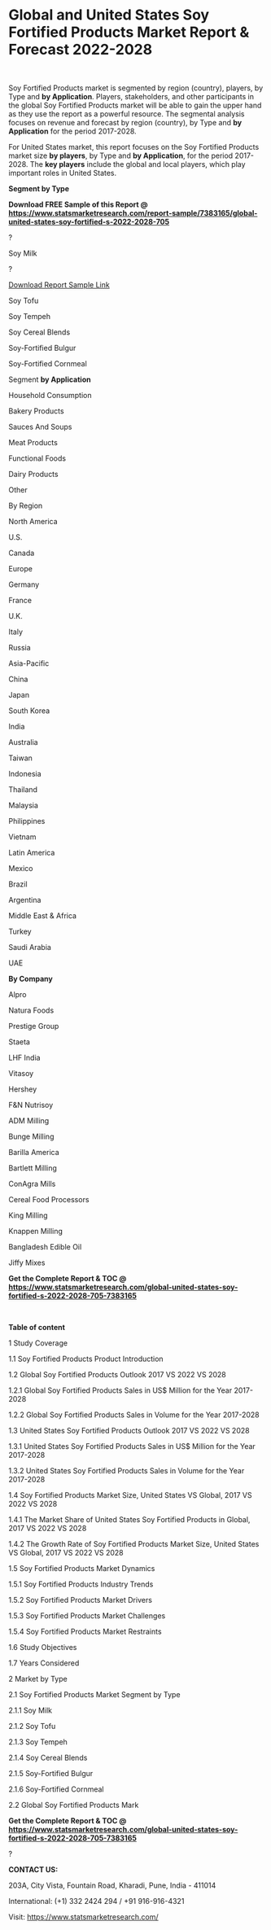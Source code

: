 <h1>Global and United States Soy Fortified Products Market Report & Forecast 2022-2028</h1><br/><p>Soy Fortified Products market is segmented by region (country), players, by Type and <strong>by Application</strong>. Players, stakeholders, and other participants in the global Soy Fortified Products market will be able to gain the upper hand as they use the report as a powerful resource. The segmental analysis focuses on revenue and forecast by region (country), by Type and <strong>by Application</strong> for the period 2017-2028.</p>
 
 
 
 <p>For United States market, this report focuses on the Soy Fortified Products market size <strong>by players</strong>, by Type and <strong>by Application</strong>, for the period 2017-2028. The <strong>key players</strong> include the global and local players, which play important roles in United States.</p>
 
 
 
 <p><strong>Segment by Type</strong></p>
 
 
 
 <div><b>Download FREE Sample of this Report @ <a href="https://www.statsmarketresearch.com/download-free-sample/7383165/global-united-states-soy-fortified-s-2022-2028-705">https://www.statsmarketresearch.com/report-sample/7383165/global-united-states-soy-fortified-s-2022-2028-705</a></b></div>
 
 
 
 <p>? </p>
 
 
 
 <p>Soy Milk</p>
 
 
 
 <p>? </p>
 
 
 
 <p><a href="https://www.statsmarketresearch.com/download-free-sample/7383165/global-united-states-soy-fortified-s-2022-2028-705">Download Report Sample Link</a></p>
 
 
 
 <p>Soy Tofu</p>
 
 
 
 <p>Soy Tempeh</p>
 
 
 
 <p>Soy Cereal Blends</p>
 
 
 
 <p>Soy-Fortified Bulgur</p>
 
 
 
 <p>Soy-Fortified Cornmeal</p>
 
 
 
 <p>Segment <strong>by Application</strong></p>
 
 
 
 <p>Household Consumption</p>
 
 
 
 <p>Bakery Products</p>
 
 
 
 <p>Sauces And Soups</p>
 
 
 
 <p>Meat Products</p>
 
 
 
 <p>Functional Foods</p>
 
 
 
 <p>Dairy Products</p>
 
 
 
 <p>Other</p>
 
 
 
 <p>By Region</p>
 
 
 
 <p>North America</p>
 
 
 
 <p>U.S.</p>
 
 
 
 <p>Canada</p>
 
 
 
 <p>Europe</p>
 
 
 
 <p>Germany</p>
 
 
 
 <p>France</p>
 
 
 
 <p>U.K.</p>
 
 
 
 <p>Italy</p>
 
 
 
 <p>Russia</p>
 
 
 
 <p>Asia-Pacific</p>
 
 
 
 <p>China</p>
 
 
 
 <p>Japan</p>
 
 
 
 <p>South Korea</p>
 
 
 
 <p>India</p>
 
 
 
 <p>Australia</p>
 
 
 
 <p>Taiwan</p>
 
 
 
 <p>Indonesia</p>
 
 
 
 <p>Thailand</p>
 
 
 
 <p>Malaysia</p>
 
 
 
 <p>Philippines</p>
 
 
 
 <p>Vietnam</p>
 
 
 
 <p>Latin America</p>
 
 
 
 <p>Mexico</p>
 
 
 
 <p>Brazil</p>
 
 
 
 <p>Argentina</p>
 
 
 
 <p>Middle East & Africa</p>
 
 
 
 <p>Turkey</p>
 
 
 
 <p>Saudi Arabia</p>
 
 
 
 <p>UAE</p>
 
 
 
 <p><strong>By Company</strong></p>
 
 
 
 <p>Alpro</p>
 
 
 
 <p>Natura Foods</p>
 
 
 
 <p>Prestige Group</p>
 
 
 
 <p>Staeta</p>
 
 
 
 <p>LHF India</p>
 
 
 
 <p>Vitasoy</p>
 
 
 
 <p>Hershey</p>
 
 
 
 <p>F&N Nutrisoy</p>
 
 
 
 <p>ADM Milling</p>
 
 
 
 <p>Bunge Milling</p>
 
 
 
 <p>Barilla America</p>
 
 
 
 <p>Bartlett Milling</p>
 
 
 
 <p>ConAgra Mills</p>
 
 
 
 <p>Cereal Food Processors</p>
 
 
 
 <p>King Milling</p>
 
 
 
 <p>Knappen Milling</p>
 
 
 
 <p>Bangladesh Edible Oil</p>
 
 
 
 <p>Jiffy Mixes</p>
 
 
 
 <div><b>Get the Complete Report & TOC @ <a href="https://www.statsmarketresearch.com/global-united-states-soy-fortified-s-2022-2028-705-7383165">https://www.statsmarketresearch.com/global-united-states-soy-fortified-s-2022-2028-705-7383165</a></b></div>
 
 
 
 <p><br />
 
 <b>Table of content</b></p>
 
 
 
 <p>1 Study Coverage<br />
 
 1.1 Soy Fortified Products Product Introduction<br />
 
 1.2 Global Soy Fortified Products Outlook 2017 VS 2022 VS 2028<br />
 
 1.2.1 Global Soy Fortified Products Sales in US$ Million for the Year 2017-2028<br />
 
 1.2.2 Global Soy Fortified Products Sales in Volume for the Year 2017-2028<br />
 
 1.3 United States Soy Fortified Products Outlook 2017 VS 2022 VS 2028<br />
 
 1.3.1 United States Soy Fortified Products Sales in US$ Million for the Year 2017-2028<br />
 
 1.3.2 United States Soy Fortified Products Sales in Volume for the Year 2017-2028<br />
 
 1.4 Soy Fortified Products Market Size, United States VS Global, 2017 VS 2022 VS 2028<br />
 
 1.4.1 The Market Share of United States Soy Fortified Products in Global, 2017 VS 2022 VS 2028<br />
 
 1.4.2 The Growth Rate of Soy Fortified Products Market Size, United States VS Global, 2017 VS 2022 VS 2028<br />
 
 1.5 Soy Fortified Products Market Dynamics<br />
 
 1.5.1 Soy Fortified Products Industry Trends<br />
 
 1.5.2 Soy Fortified Products Market Drivers<br />
 
 1.5.3 Soy Fortified Products Market Challenges<br />
 
 1.5.4 Soy Fortified Products Market Restraints<br />
 
 1.6 Study Objectives<br />
 
 1.7 Years Considered<br />
 
 2 Market by Type<br />
 
 2.1 Soy Fortified Products Market Segment by Type<br />
 
 2.1.1 Soy Milk<br />
 
 2.1.2 Soy Tofu<br />
 
 2.1.3 Soy Tempeh<br />
 
 2.1.4 Soy Cereal Blends<br />
 
 2.1.5 Soy-Fortified Bulgur<br />
 
 2.1.6 Soy-Fortified Cornmeal<br />
 
 2.2 Global Soy Fortified Products Mark</p>
 
 
 
 <div><b>Get the Complete Report & TOC @ <a href="https://www.statsmarketresearch.com/global-united-states-soy-fortified-s-2022-2028-705-7383165">https://www.statsmarketresearch.com/global-united-states-soy-fortified-s-2022-2028-705-7383165</a></b></div>
 
 
 
 <p>? </p>
 
 
 
 <p><b>CONTACT US:</b><br />
 
 203A, City Vista, Fountain Road, Kharadi, Pune, India - 411014<br />
 
 International: (+1) 332 2424 294 / +91 916-916-4321<br />
 
 Visit: <a href="https://www.statsmarketresearch.com/">https://www.statsmarketresearch.com/</a></p>